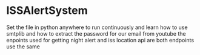 # ISSAlertSystem
Set the file in python anywhere to run continuously and learn how to use smtplib and how to extract the password for our email from youtube 
the enpoints used for getting night alert and iss location api are both endpoints use the same

